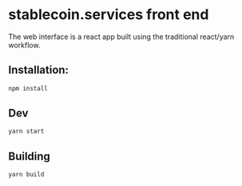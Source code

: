 # stablecoin.services front end

The web interface is a react app built using the traditional react/yarn workflow.

## Installation:

```sh
npm install
```
## Dev

```sh
yarn start
```

## Building

```sh
yarn build
```
